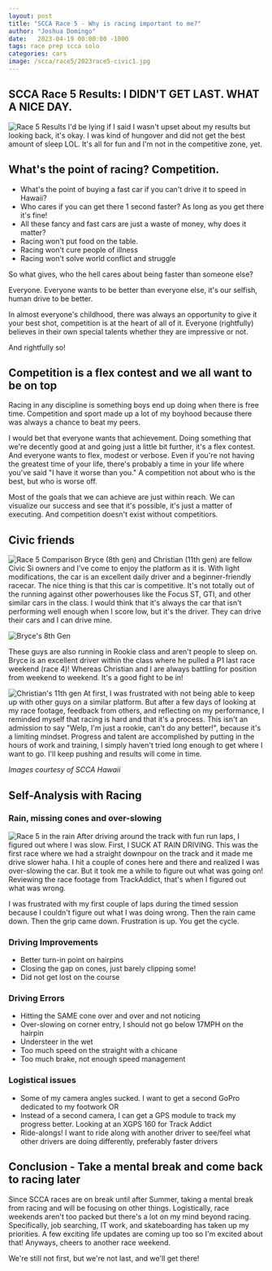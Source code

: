 ```yaml
---
layout: post
title: "SCCA Race 5 - Why is racing important to me?"
author: "Joshua Domingo"
date:   2023-04-19 00:00:00 -1000
tags: race prep scca solo  
categories: cars
image: /scca/race5/2023race5-civic1.jpg
---
```


## SCCA Race 5 Results: I DIDN'T GET LAST. WHAT A NICE DAY.
![Race 5 Results](https://www.sudoyashi.com/assets/img/scca/race5/2023race5-9th.jpg)
I'd be lying if I said I wasn't upset about my results but looking back, it's okay. I was kind of hungover and did not get the best amount of sleep LOL. It's all for fun and I'm not in the competitive zone, yet.

## What's the point of racing? Competition.

- What's the point of buying a fast car if you can't drive it to speed in Hawaii?
- Who cares if you can get there 1 second faster? As long as you get there it's fine!
- All these fancy and fast cars are just a waste of money, why does it matter?
- Racing won't put food on the table. 
- Racing won't cure people of illness
- Racing won't solve world conflict and struggle

So what gives, who the hell cares about being faster than someone else? 

Everyone. Everyone wants to be better than everyone else, it's our selfish, human drive to be better.

In almost everyone's childhood, there was always an opportunity to give it your best shot, competition is at the heart of all of it. Everyone (rightfully) believes in their own special talents whether they are impressive or not.

And rightfully so!

## Competition is a flex contest and we all want to be on top

Racing in any discipline is something boys end up doing when there is free time. Competition and sport made up a lot of my boyhood because there was always a chance to beat my peers.

I would bet that everyone wants that achievement. Doing something that we're decently good at and going just a little bit further, it's a flex contest. And everyone wants to flex, modest or verbose. Even if you're not having the greatest time of your life, there's probably a time in your life where you've said "I have it worse than you." A competition not about who is the best, but who is worse off.

Most of the goals that we can achieve are just within reach. We can visualize our success and see that it's possible, it's just a matter of executing. And competition doesn't exist without competitiors.

## Civic friends
![Race 5 Comparison](https://www.sudoyashi.com/assets/img/scca/race5/2023race5-compare.jpg)
Bryce (8th gen) and Christian (11th gen) are fellow Civic Si owners and I've come to enjoy the platform as it is. With light modifications, the car is an excellent daily driver and a beginner-friendly racecar. The nice thing is that this car is competitive. It's not totally out of the running against other powerhouses like the Focus ST, GTI, and other similar cars in the class. I would think that it's always the car that isn't performing well enough when I score low, but it's the driver. They can drive their cars and I can drive mine.

![Bryce's 8th Gen](https://www.sccahawaii.org/gallery/_data/i/upload/2023/04/06/20230406111656-5888ba8c-me.jpg)

These guys are also running in Rookie class and aren't people to sleep on. Bryce is an excellent driver within the class where he pulled a P1 last race weekend (race 4)! Whereas Christian and I are always battling for position from weekend to weekend. It's a good fight to be in!

![Christian's 11th gen](https://www.sccahawaii.org/gallery/_data/i/upload/2023/04/06/20230406112257-f110b4f2-me.jpg)
At first, I was frustrated with not being able to keep up with other guys on a similar platform. But after a few days of looking at my race footage, feedback from others, and reflecting on my performance, I reminded myself that racing is hard and that it's a process. This isn't an admission to say "Welp, I'm just a rookie, can't do any better!", because it's a limiting mindset. Progress and talent are accomplished by putting in the hours of work and training, I simply haven't tried long enough to get where I want to go. I'll keep pushing and results will come in time.

*Images courtesy of SCCA Hawaii*

## Self-Analysis with Racing

### Rain, missing cones and over-slowing
![Race 5 in the rain](https://www.sudoyashi.com/assets/img/scca/race5/2023race5-civic.JPG)
After driving around the track with fun run laps, I figured out where I was slow. First, I SUCK AT RAIN DRIVING. This was the first race where we had a straight downpour on the track and it made me drive slower haha. I hit a couple of cones here and there and realized I was over-slowing the car. But it took me a while to figure out what was going on! Reviewing the race footage from TrackAddict, that's when I figured out what was wrong.

I was frustrated with my first couple of laps during the timed session because I couldn't figure out what I was doing wrong. Then the rain came down. Then the grip came down. Frustration is up. You get the cycle.


### Driving Improvements 
- Better turn-in point on hairpins
- Closing the gap on cones, just barely clipping some!
- Did not get lost on the course

### Driving Errors
- Hitting the SAME cone over and over and not noticing
- Over-slowing on corner entry, I should not go below 17MPH on the hairpin
- Understeer in the wet
- Too much speed on the straight with a chicane
- Too much brake, not enough speed management

### Logistical issues
- Some of my camera angles sucked. I want to get a second GoPro dedicated to my footwork OR
- Instead of a second camera, I can get a GPS module to track my progress better. Looking at an XGPS 160 for Track Addict
- Ride-alongs! I want to ride along with another driver to see/feel what other drivers are doing differently, preferably faster drivers


## Conclusion - Take a mental break and come back to racing later

Since SCCA races are on break until after Summer, taking a mental break from racing and will be focusing on other things. Logistically, race weekends aren't too packed but there's a lot on my mind beyond racing. Specifically, job searching, IT work, and skateboarding has taken up my priorities. A few exciting life updates are coming up too so I'm excited about that! Anyways, cheers to another race weekend.

We're still not first, but we're not last, and we'll get there!